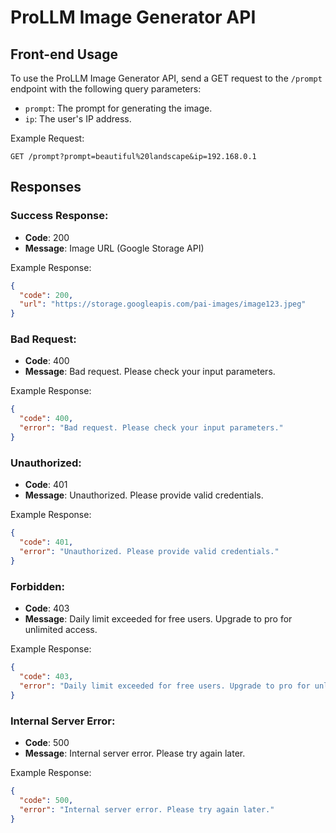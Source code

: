 # ProLLM Image Generator API

## Front-end Usage

To use the ProLLM Image Generator API, send a GET request to the `/prompt` endpoint with the following query parameters:

- `prompt`: The prompt for generating the image.
- `ip`: The user's IP address.

Example Request:
```
GET /prompt?prompt=beautiful%20landscape&ip=192.168.0.1
```

## Responses

### Success Response:
- **Code**: 200
- **Message**: Image URL (Google Storage API)

Example Response:
```json
{
  "code": 200,
  "url": "https://storage.googleapis.com/pai-images/image123.jpeg"
}
```

### Bad Request:
- **Code**: 400
- **Message**: Bad request. Please check your input parameters.

Example Response:
```json
{
  "code": 400,
  "error": "Bad request. Please check your input parameters."
}
```

### Unauthorized:
- **Code**: 401
- **Message**: Unauthorized. Please provide valid credentials.

Example Response:
```json
{
  "code": 401,
  "error": "Unauthorized. Please provide valid credentials."
}
```

### Forbidden:
- **Code**: 403
- **Message**: Daily limit exceeded for free users. Upgrade to pro for unlimited access.

Example Response:
```json
{
  "code": 403,
  "error": "Daily limit exceeded for free users. Upgrade to pro for unlimited access."
}
```

### Internal Server Error:
- **Code**: 500
- **Message**: Internal server error. Please try again later.

Example Response:
```json
{
  "code": 500,
  "error": "Internal server error. Please try again later."
}
```
